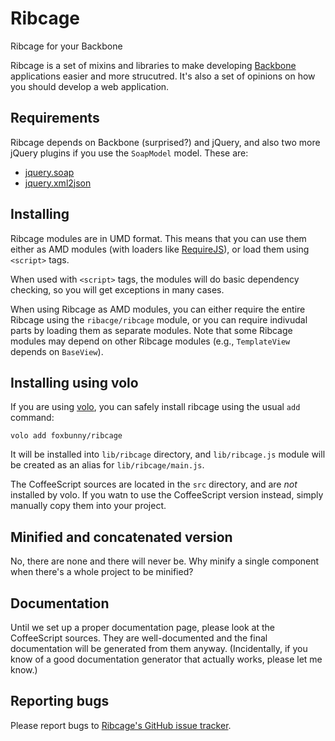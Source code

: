 # Ribcage

Ribcage for your Backbone

Ribcage is a set of mixins and libraries to make developing 
[Backbone](http://backbonejs.org/) applications easier and more strucutred.
It's also a set of opinions on how you should develop a web application.

## Requirements

Ribcage depends on Backbone (surprised?) and jQuery, and also two more jQuery
plugins if you use the `SoapModel` model. These are:

 + [jquery.soap](http://plugins.jquery.com/soap/)
 + [jquery.xml2json](http://code.google.com/p/jquery-xml2json-plugin/)

## Installing

Ribcage modules are in UMD format. This means that you can use them either as
AMD modules (with loaders like [RequireJS](http://requirejs.org/)), or load
them using `<script>` tags.

When used with `<script>` tags, the modules will do basic dependency checking,
so you will get exceptions in many cases.

When using Ribcage as AMD modules, you can either require the entire Ribcage
using the `ribacge/ribcage` module, or you can require indivudal parts by
loading them as separate modules. Note that some Ribcage modules may depend on
other Ribcage modules (e.g., `TemplateView` depends on `BaseView`).

## Installing using volo

If you are using [volo](http://volojs.org/), you can safely install ribcage
using the usual `add` command:

    volo add foxbunny/ribcage

It will be installed into `lib/ribcage` directory, and `lib/ribcage.js` module
will be created as an alias for `lib/ribcage/main.js`. 

The CoffeeScript sources are located in the `src` directory, and are _not_
installed by volo. If you watn to use the CoffeeScript version instead, simply
manually copy them into your project.

## Minified and concatenated version

No, there are none and there will never be. Why minify a single component when
there's a whole project to be minified?

## Documentation

Until we set up a proper documentation page, please look at the CoffeeScript
sources. They are well-documented and the final documentation will be generated
from them anyway. (Incidentally, if you know of a good documentation generator
that actually works, please let me know.)

## Reporting bugs

Please report bugs to 
[Ribcage's GitHub issue tracker](https://github.com/foxbunny/ribcage/issues).
